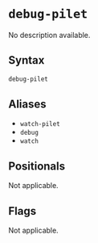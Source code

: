 # `debug-pilet`

<!--start:auto-generated-->

No description available.

## Syntax

```sh
debug-pilet 
```

## Aliases

- `watch-pilet`
- `debug`
- `watch`

## Positionals

Not applicable.

## Flags

Not applicable.

<!--end:auto-generated-->
